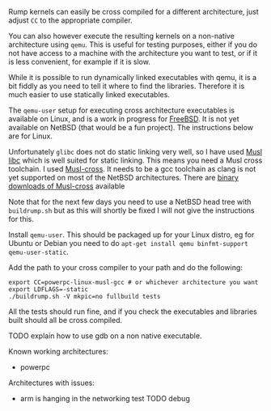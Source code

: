 Rump kernels can easily be cross compiled for a different architecture, just adjust `CC` to the appropriate compiler.

You can also however execute the resulting kernels on a non-native architecture using `qemu`. This is useful for testing purposes, either if you do not have access to a machine with the architecture you want to test, or if it is less convenient, for example if it is slow.

While it is possible to run dynamically linked executables with qemu, it is a bit fiddly as you need to tell it where to find the libraries. Therefore it is much easier to use statically linked executables.

The `qemu-user` setup for executing cross architecture executables is available on Linux, and is a work in progress for [FreeBSD](https://wiki.freebsd.org/QemuUserModeHowTo). It is not yet available on NetBSD (that would be a fun project). The instructions below are for Linux.

Unfortunately `glibc` does not do static linking very well, so I have used [Musl libc](http://www.musl-libc.org/) which is well suited for static linking. This means you need a Musl cross toolchain. I used [Musl-cross](https://bitbucket.org/GregorR/musl-cross). It needs to be a gcc toolchain as clang is not yet supported on most of the NetBSD architectures. There are [binary downloads of Musl-cross](https://googledrive.com/host/0BwnS5DMB0YQ6bDhPZkpOYVFhbk0/musl-0.9.15/) available

Note that for the next few days you need to use a NetBSD head tree with `buildrump.sh` but as this will shortly be fixed I will not give the instructions for this.

Install `qemu-user`. This should be packaged up for your Linux distro, eg for Ubuntu or Debian you need to do `apt-get install qemu binfmt-support qemu-user-static`.

Add the path to your cross compiler to your path and do the following:
````
export CC=powerpc-linux-musl-gcc # or whichever architecture you want
export LDFLAGS=-static
./buildrump.sh -V mkpic=no fullbuild tests
````

All the tests should run fine, and if you check the executables and libraries built should all be cross compiled.

TODO explain how to use gdb on a non native executable.

Known working architectures:
* powerpc

Architectures with issues:
* arm is hanging in the networking test TODO debug
